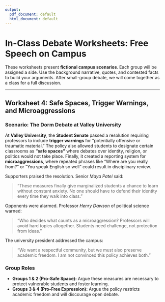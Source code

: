 ```yaml
---
output:
  pdf_document: default
  html_document: default
---
```

# In-Class Debate Worksheets: Free Speech on Campus

These worksheets present **fictional campus scenarios**. Each group will be assigned a side. Use the background narrative, quotes, and contested facts to build your arguments. After small-group debate, we will come together as a class for a full discussion.

---

## Worksheet 4: Safe Spaces, Trigger Warnings, and Microaggressions

### Scenario: The Dorm Debate at Valley University
At **Valley University**, the **Student Senate** passed a resolution requiring professors to include **trigger warnings** for “potentially offensive or traumatic material.” The policy also allowed students to designate certain classrooms as **“safe spaces”** where debates over identity, religion, or politics would not take place. Finally, it created a reporting system for **microaggressions**, where repeated phrases like “Where are you really from?” or “You speak English so well” could result in disciplinary review.

Supporters praised the resolution. Senior *Maya Patel* said:  
> “These measures finally give marginalized students a chance to learn without constant anxiety. No one should have to defend their identity every time they walk into class.”  

Opponents were alarmed. Professor *Henry Dawson* of political science warned:  
> “Who decides what counts as a microaggression? Professors will avoid hard topics altogether. Students need challenge, not protection from ideas.”  

The university president addressed the campus:  
> “We want a respectful community, but we must also preserve academic freedom. I am not convinced this policy achieves both.”  

### Group Roles
- **Groups 1 & 2 (Pro-Safe Space):** Argue these measures are necessary to protect vulnerable students and foster learning.  
- **Groups 3 & 4 (Pro-Free Expression):** Argue the policy restricts academic freedom and will discourage open debate.  
